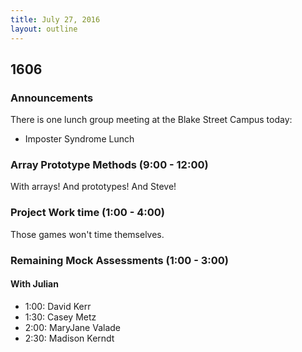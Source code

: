 ```yaml
---
title: July 27, 2016
layout: outline
---
```


## 1606

### Announcements

There is one lunch group meeting at the Blake Street Campus today:

- Imposter Syndrome Lunch

### Array Prototype Methods (9:00 - 12:00)

With arrays! And prototypes! And Steve!

### Project Work time (1:00 - 4:00)

Those games won't time themselves.

### Remaining Mock Assessments (1:00 - 3:00)

#### With Julian

- 1:00: David Kerr
- 1:30: Casey Metz
- 2:00: MaryJane Valade
- 2:30: Madison Kerndt
